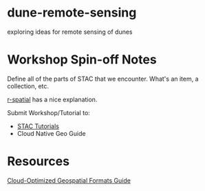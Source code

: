 # dune-remote-sensing
exploring ideas for remote sensing of dunes


# Workshop Spin-off Notes

Define all of the parts of STAC that we encounter. What's an item, a collection, etc.

[r-spatial](https://r-spatial.org/r/2021/04/23/cloud-based-cubes.html) has a nice explanation.


Submit Workshop/Tutorial to:

* [STAC Tutorials](https://stacspec.org/en/tutorials/)
* Cloud Native Geo Guide


# Resources

[Cloud-Optimized Geospatial Formats Guide](https://guide.cloudnativegeo.org/)